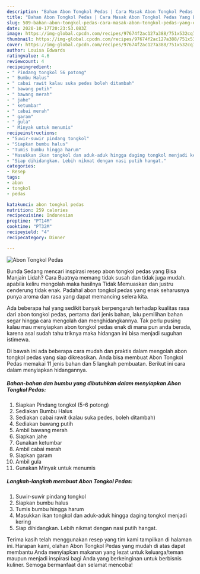 ```yaml
---
description: "Bahan Abon Tongkol Pedas | Cara Masak Abon Tongkol Pedas Yang Enak Dan Lezat"
title: "Bahan Abon Tongkol Pedas | Cara Masak Abon Tongkol Pedas Yang Enak Dan Lezat"
slug: 509-bahan-abon-tongkol-pedas-cara-masak-abon-tongkol-pedas-yang-enak-dan-lezat
date: 2020-10-17T20:23:53.083Z
image: https://img-global.cpcdn.com/recipes/97674f2ac127a388/751x532cq70/abon-tongkol-pedas-foto-resep-utama.jpg
thumbnail: https://img-global.cpcdn.com/recipes/97674f2ac127a388/751x532cq70/abon-tongkol-pedas-foto-resep-utama.jpg
cover: https://img-global.cpcdn.com/recipes/97674f2ac127a388/751x532cq70/abon-tongkol-pedas-foto-resep-utama.jpg
author: Louisa Edwards
ratingvalue: 4.6
reviewcount: 4
recipeingredient:
- " Pindang tongkol 56 potong"
- " Bumbu Halus"
- " cabai rawit kalau suka pedes boleh ditambah"
- " bawang putih"
- " bawang merah"
- " jahe"
- " ketumbar"
- " cabai merah"
- " garam"
- " gula"
- " Minyak untuk menumis"
recipeinstructions:
- "Suwir-suwir pindang tongkol"
- "Siapkan bumbu halus"
- "Tumis bumbu hingga harum"
- "Masukkan ikan tongkol dan aduk-aduk hingga daging tongkol menjadi kering"
- "Siap dihidangkan. Lebih nikmat dengan nasi putih hangat."
categories:
- Resep
tags:
- abon
- tongkol
- pedas

katakunci: abon tongkol pedas 
nutrition: 259 calories
recipecuisine: Indonesian
preptime: "PT14M"
cooktime: "PT32M"
recipeyield: "4"
recipecategory: Dinner

---
```



![Abon Tongkol Pedas](https://img-global.cpcdn.com/recipes/97674f2ac127a388/751x532cq70/abon-tongkol-pedas-foto-resep-utama.jpg)

Bunda Sedang mencari inspirasi resep abon tongkol pedas yang Bisa Manjain Lidah? Cara Buatnya memang tidak susah dan tidak juga mudah. apabila keliru mengolah maka hasilnya Tidak Memuaskan dan justru cenderung tidak enak. Padahal abon tongkol pedas yang enak seharusnya punya aroma dan rasa yang dapat memancing selera kita.



Ada beberapa hal yang sedikit banyak berpengaruh terhadap kualitas rasa dari abon tongkol pedas, pertama dari jenis bahan, lalu pemilihan bahan segar hingga cara mengolah dan menghidangkannya. Tak perlu pusing kalau mau menyiapkan abon tongkol pedas enak di mana pun anda berada, karena asal sudah tahu triknya maka hidangan ini bisa menjadi suguhan istimewa.


Di bawah ini ada beberapa cara mudah dan praktis dalam mengolah abon tongkol pedas yang siap dikreasikan. Anda bisa membuat Abon Tongkol Pedas memakai 11 jenis bahan dan 5 langkah pembuatan. Berikut ini cara dalam menyiapkan hidangannya.

<!--inarticleads1-->

##### Bahan-bahan dan bumbu yang dibutuhkan dalam menyiapkan Abon Tongkol Pedas:

1. Siapkan  Pindang tongkol (5-6 potong)
1. Sediakan  Bumbu Halus
1. Sediakan  cabai rawit (kalau suka pedes, boleh ditambah)
1. Sediakan  bawang putih
1. Ambil  bawang merah
1. Siapkan  jahe
1. Gunakan  ketumbar
1. Ambil  cabai merah
1. Siapkan  garam
1. Ambil  gula
1. Gunakan  Minyak untuk menumis




<!--inarticleads2-->

##### Langkah-langkah membuat Abon Tongkol Pedas:

1. Suwir-suwir pindang tongkol
1. Siapkan bumbu halus
1. Tumis bumbu hingga harum
1. Masukkan ikan tongkol dan aduk-aduk hingga daging tongkol menjadi kering
1. Siap dihidangkan. Lebih nikmat dengan nasi putih hangat.




Terima kasih telah menggunakan resep yang tim kami tampilkan di halaman ini. Harapan kami, olahan Abon Tongkol Pedas yang mudah di atas dapat membantu Anda menyiapkan makanan yang lezat untuk keluarga/teman maupun menjadi inspirasi bagi Anda yang berkeinginan untuk berbisnis kuliner. Semoga bermanfaat dan selamat mencoba!
